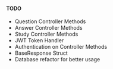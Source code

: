 #### TODO 
- Question Controller Methods
- Answer Controller Methods
- Study Controller Methods
- JWT Token Handler
- Authentication on Controller Methods
- BaseResponse Struct
- Database refactor for better usage